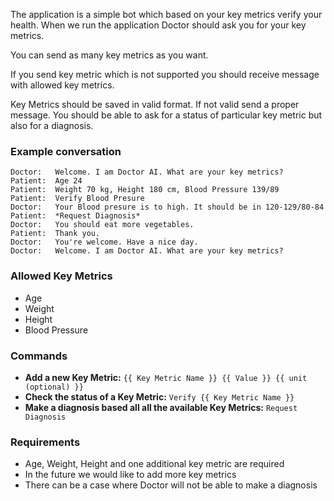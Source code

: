 The application is a simple bot which based on your key metrics verify your health.
When we run the application Doctor should ask you for your key metrics.

You can send as many key metrics as you want.

If you send key metric which is not supported you should receive message with allowed key metrics.

Key Metrics should be saved in valid format. If not valid send a proper message.
You should be able to ask for a status of particular key metric but also for a diagnosis.

### Example conversation

```
Doctor:   Welcome. I am Doctor AI. What are your key metrics?
Patient:  Age 24
Patient:  Weight 70 kg, Height 180 cm, Blood Pressure 139/89
Patient:  Verify Blood Presure
Doctor:   Your Blood presure is to high. It should be in 120-129/80-84
Patient:  *Request Diagnosis*
Doctor:   You should eat more vegetables.
Patient:  Thank you.
Doctor:   You're welcome. Have a nice day.
Doctor:   Welcome. I am Doctor AI. What are your key metrics?
```

### Allowed Key Metrics

- Age
- Weight
- Height
- Blood Pressure

### Commands

-  __Add a new Key Metric:__ `{{ Key Metric Name }} {{ Value }} {{ unit (optional) }}`
- __Check the status of a Key Metric:__ `Verify {{ Key Metric Name }}`
- __Make a diagnosis based all all the available Key Metrics:__ `Request Diagnosis`

### Requirements

- Age, Weight, Height and one additional key metric are required
- In the future we would like to add more key metrics
- There can be a case where Doctor will not be able to make a diagnosis
